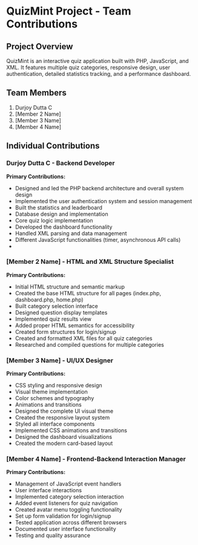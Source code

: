 # QuizMint Project - Team Contributions

## Project Overview

QuizMint is an interactive quiz application built with PHP, JavaScript, and XML. It features multiple quiz categories, responsive design, user authentication, detailed statistics tracking, and a performance dashboard.

## Team Members

1. Durjoy Dutta C
2. [Member 2 Name]
3. [Member 3 Name]
4. [Member 4 Name]

## Individual Contributions

### Durjoy Dutta C - Backend Developer

**Primary Contributions:**

- Designed and led the PHP backend architecture and overall system design
- Implemented the user authentication system and session management
- Built the statistics and leaderboard
- Database design and implementation
- Core quiz logic implementation
- Developed the dashboard functionality
- Handled XML parsing and data management
- Different JavaScript functionalities (timer, asynchronous API calls)
-

### [Member 2 Name] - HTML and XML Structure Specialist

**Primary Contributions:**

- Initial HTML structure and semantic markup
- Created the base HTML structure for all pages (index.php, dashboard.php, home.php)
- Built category selection interface
- Designed question display templates
- Implemented quiz results view
- Added proper HTML semantics for accessibility
- Created form structures for login/signup
- Created and formatted XML files for all quiz categories
- Researched and compiled questions for multiple categories

### [Member 3 Name] - UI/UX Designer

**Primary Contributions:**

- CSS styling and responsive design
- Visual theme implementation
- Color schemes and typography
- Animations and transitions
- Designed the complete UI visual theme
- Created the responsive layout system
- Styled all interface components
- Implemented CSS animations and transitions
- Designed the dashboard visualizations
- Created the modern card-based layout

### [Member 4 Name] - Frontend-Backend Interaction Manager

**Primary Contributions:**

- Management of JavaScript event handlers
- User interface interactions
- Implemented category selection interaction
- Added event listeners for quiz navigation
- Created avatar menu toggling functionality
- Set up form validation for login/signup
- Tested application across different browsers
- Documented user interface functionality
- Testing and quality assurance
